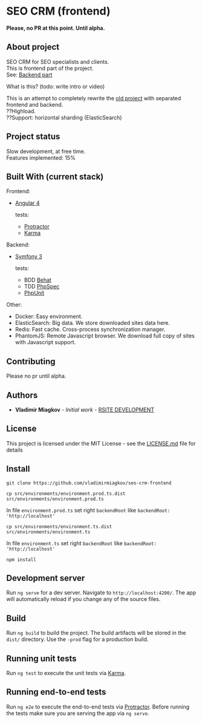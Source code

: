 # SEO CRM (frontend)

**Please, no PR at this point. Until alpha.**

## About project
SEO CRM for SEO specialists and clients.<br>
This is frontend part of the project.<br>
See: [Backend part](https://github.com/vladimirmiagkov/seo-crm)

What is this? (todo: write intro or video)

This is an attempt to completely rewrite the [old project](http://www.rsite.ru/en/lastprojects/crm-robot-automation-seo-promotion-sites)
with separated frontend and backend.<br>
??Highload.<br>
??Support: horizontal sharding (ElasticSearch)<br>

## Project status
Slow development, at free time.<br>
Features implemented: 15%

## Built With (current stack)

Frontend:
* [Angular 4](https://angular.io)

  tests:
  * [Protractor](http://www.protractortest.org/)
  * [Karma](https://karma-runner.github.io)

Backend:
* [Symfony 3](https://symfony.com)

  tests:
  * BDD [Behat](http://behat.org)
  * TDD [PhpSpec](http://www.phpspec.net)
  * [PhpUnit](https://phpunit.de)

Other:
* Docker: Easy environment.
* ElasticSearch: Big data. We store downloaded sites data here.
* Redis: Fast cache. Cross-process synchronization manager.
* PhantomJS: Remote Javascript browser. We download full copy of sites with Javascript support.



## Contributing

Please no pr until alpha.

## Authors

* **Vladimir Miagkov** - *Initial work* - [RSITE DEVELOPMENT](http://www.rsitedevelopment.com)

## License

This project is licensed under the MIT License - see the [LICENSE.md](LICENSE.md) file for details


## Install

```
git clone https://github.com/vladimirmiagkov/seo-crm-frontend
```
```
cp src/environments/environment.prod.ts.dist src/environments/environment.prod.ts
```
In file `environment.prod.ts` set right `backendRoot` like `backendRoot: 'http://localhost'`

```
cp src/environments/environment.ts.dist src/environments/environment.ts
```
In file `environment.ts` set right `backendRoot` like `backendRoot: 'http://localhost'`

```
npm install
```


## Development server

Run `ng serve` for a dev server. Navigate to `http://localhost:4200/`. The app will automatically reload if you change any of the source files.

## Build

Run `ng build` to build the project. The build artifacts will be stored in the `dist/` directory. Use the `-prod` flag for a production build.

## Running unit tests

Run `ng test` to execute the unit tests via [Karma](https://karma-runner.github.io).

## Running end-to-end tests

Run `ng e2e` to execute the end-to-end tests via [Protractor](http://www.protractortest.org/).
Before running the tests make sure you are serving the app via `ng serve`.
